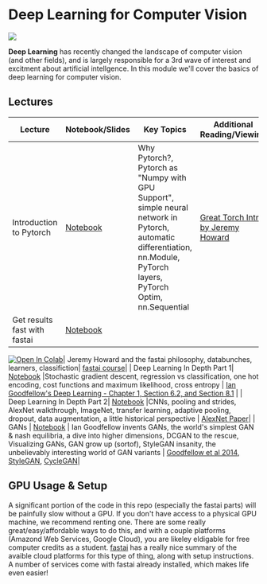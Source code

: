 # Deep Learning for Computer Vision

![](graphics/open_pose.gif)

**Deep Learning** has recently changed the landscape of computer vision (and other fields), and is largely responsible for a 3rd wave of interest and excitment about artificial intellgence. In this module we'll cover the basics of deep learning for computer vision. 

## Lectures

| Lecture | Notebook/Slides | Key Topics | Additional Reading/Viewing | 
| -------  | --------------- | ------------ | -------------------------- | 
| Introduction to Pytorch | [Notebook](https://github.com/unccv/deep_learning_for_computer_vision/blob/master/notebooks/introduction_to_pytorch.ipynb)| Why Pytorch?, Pytorch as "Numpy with GPU Support", simple neural network in Pytorch, automatic differentiation, nn.Module, PyTorch layers, PyTorch Optim, nn.Sequential | [Great Torch Intro by Jeremy Howard](https://pytorch.org/tutorials/beginner/nn_tutorial.html) |
| Get results fast with fastai | [Notebook](https://github.com/unccv/deep_learning_for_computer_vision/blob/master/notebooks/Get%20Results%20Fast%20with%20fastai.ipynb) 

[![Open In Colab](https://colab.research.google.com/assets/colab-badge.svg)](https://colab.research.google.com/github/unccv/deep_learning_for_computer_vision/blob/master/notebooks/02-image-classification-with-fastai.ipynb)| Jeremy Howard and the fastai philosophy, databunches, learners, classifiction| [fastai course](https://github.com/fastai/course-v3)|
| Deep Learning In Depth Part 1| [Notebook](https://github.com/unccv/deep_learning_for_computer_vision/blob/master/notebooks/image_classification_part_1.ipynb) |Stochastic gradient descent, regression vs classification, one hot encoding, cost functions and maximum likelihood, cross entropy | [Ian Goodfellow's Deep Learning - Chapter 1, Section 6.2, and Section 8.1](https://www.deeplearningbook.org/) |
| Deep Learning In Depth Part 2| [Notebook](https://github.com/unccv/deep_learning_for_computer_vision/blob/master/notebooks/image_classification_part_2.ipynb) |CNNs, pooling and strides, AlexNet walkthrough, ImageNet, transfer learning, adaptive pooling, dropout, data augmentation, a little historical perspective | [AlexNet Paper](https://papers.nips.cc/paper/4824-imagenet-classification-with-deep-convolutional-neural-networks.pdf)|
|  GANs | [Notebook](https://github.com/unccv/deep_learning_for_computer_vision/blob/master/notebooks/Generative%20Adversarial%20Networks.ipynb) | Ian Goodfellow invents GANs, the world's simplest GAN & nash equilibria, a dive into higher dimensions, DCGAN to the rescue, Visualizing GANs, GAN grow up (sortof), StyleGAN insanity, the unbelievably interesting world of GAN variants | [Goodfellow et al 2014](https://arxiv.org/pdf/1406.2661.pdf), [StyleGAN](https://arxiv.org/pdf/1812.04948.pdf), [CycleGAN](https://arxiv.org/pdf/1703.10593.pdf)|


## GPU Usage & Setup
A significant portion of the code in this repo (especially the fastai parts) will be painfully slow without a GPU. If you don't have access to a physical GPU machine, we recommend renting one. There are some really great/easy/affordable ways to do this, and with a couple platforms (Amazond Web Services, Google Cloud), you are likeley eldigable for free computer credits as a student. [fastai](https://course.fast.ai/start_salamander.html) has a really nice summary of the avaible cloud platforms for this type of thing, along with setup instructions. A number of services come with fastai already installed, which makes life even easier!


